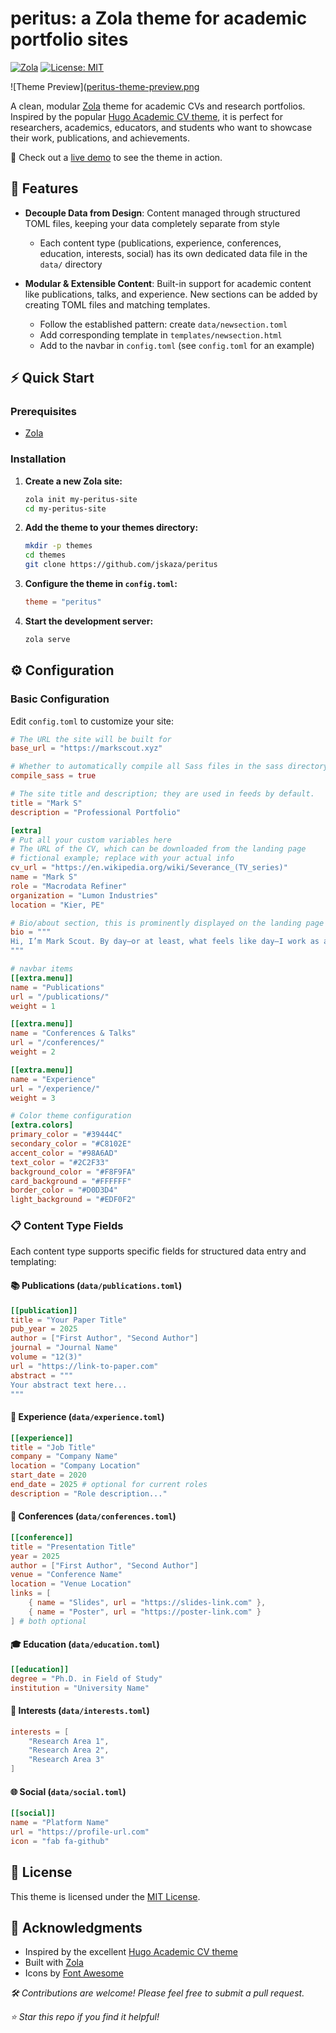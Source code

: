 # peritus: a Zola theme for academic portfolio sites

[![Zola](https://img.shields.io/badge/Zola-Compatible-blue)](https://www.getzola.org/)
[![License: MIT](https://img.shields.io/badge/License-MIT-yellow.svg)](https://opensource.org/licenses/MIT)

![Theme Preview]([peritus-theme-preview.png](https://raw.githubusercontent.com/jskaza/peritus/refs/heads/main/peritus-theme-preview.png)

A clean, modular [Zola](https://www.getzola.org/) theme for academic CVs and research portfolios. Inspired by the popular [Hugo Academic CV theme](https://github.com/HugoBlox/theme-academic-cv), it is perfect for researchers, academics, educators, and students who want to showcase their work, publications, and achievements.

🚀 Check out a [live demo](https://jskaza.github.io/) to see the theme in action.

## 🌟 Features

- **Decouple Data from Design**: Content managed through structured TOML files, keeping your data completely separate from style
  - Each content type (publications, experience, conferences, education, interests, social) has its own dedicated data file in the `data/` directory
  
- **Modular & Extensible Content**: Built-in support for academic content like publications, talks, and experience. New sections can be added by creating TOML files and matching templates.
  - Follow the established pattern: create `data/newsection.toml` 
  - Add corresponding template in `templates/newsection.html`
  - Add to the navbar in `config.toml` (see `config.toml` for an example)

## ⚡ Quick Start

### Prerequisites

- [Zola](https://www.getzola.org/documentation/getting-started/installation/)

### Installation

1. **Create a new Zola site:**
   ```bash
   zola init my-peritus-site
   cd my-peritus-site
   ```

2. **Add the theme to your themes directory:**
   ```bash
   mkdir -p themes
   cd themes
   git clone https://github.com/jskaza/peritus
   ```

3. **Configure the theme in `config.toml`:**
   ```toml
   theme = "peritus"
   ```
4. **Start the development server:**
   ```bash
   zola serve
   ```

## ⚙️ Configuration

### Basic Configuration

Edit `config.toml` to customize your site:

```toml
# The URL the site will be built for
base_url = "https://markscout.xyz"

# Whether to automatically compile all Sass files in the sass directory
compile_sass = true

# The site title and description; they are used in feeds by default.
title = "Mark S"
description = "Professional Portfolio"

[extra]
# Put all your custom variables here
# The URL of the CV, which can be downloaded from the landing page
# fictional example; replace with your actual info
cv_url = "https://en.wikipedia.org/wiki/Severance_(TV_series)"
name = "Mark S"
role = "Macrodata Refiner"
organization = "Lumon Industries"
location = "Kier, PE"

# Bio/about section, this is prominently displayed on the landing page
bio = """
Hi, I’m Mark Scout. By day—or at least, what feels like day—I work as a Macrodata Refinement department head at Lumon Industries. I’ve undergone the severance procedure, which means my work self and personal self are completely separate. I can’t tell you much about what I do outside the office, because I don’t know. What I do know is that I take pride in leading my team and hitting quota, even if I don’t fully understand what our data means. People say I’m dependable, maybe a little reserved, but I try to keep things running smoothly. Lately, though, I’ve started asking questions—about the work, the rules, and what it really means to be "me."
"""

# navbar items
[[extra.menu]]
name = "Publications"
url = "/publications/"
weight = 1

[[extra.menu]]
name = "Conferences & Talks"
url = "/conferences/"
weight = 2

[[extra.menu]]
name = "Experience"
url = "/experience/"
weight = 3

# Color theme configuration
[extra.colors]
primary_color = "#39444C"         
secondary_color = "#C8102E"       
accent_color = "#98A6AD"         
text_color = "#2C2F33"           
background_color = "#F8F9FA"      
card_background = "#FFFFFF"      
border_color = "#D0D3D4"        
light_background = "#EDF0F2"      
```
### 📋 Content Type Fields

Each content type supports specific fields for structured data entry and templating:

#### 📚 Publications (`data/publications.toml`)
```toml
[[publication]]
title = "Your Paper Title"
pub_year = 2025
author = ["First Author", "Second Author"]
journal = "Journal Name"
volume = "12(3)"
url = "https://link-to-paper.com"
abstract = """
Your abstract text here...
"""
```

#### 💼 Experience (`data/experience.toml`)
```toml
[[experience]]
title = "Job Title"
company = "Company Name"
location = "Company Location"
start_date = 2020
end_date = 2025 # optional for current roles
description = "Role description..."
```

#### 🎤 Conferences (`data/conferences.toml`)
```toml
[[conference]]
title = "Presentation Title"
year = 2025
author = ["First Author", "Second Author"]
venue = "Conference Name"
location = "Venue Location"
links = [
    { name = "Slides", url = "https://slides-link.com" },
    { name = "Poster", url = "https://poster-link.com" }
] # both optional
```

#### 🎓 Education (`data/education.toml`)
```toml
[[education]]
degree = "Ph.D. in Field of Study"
institution = "University Name"
```

#### 🔬 Interests (`data/interests.toml`)
```toml
interests = [
    "Research Area 1",
    "Research Area 2",
    "Research Area 3"
]
```

#### 🌐 Social (`data/social.toml`)
```toml
[[social]]
name = "Platform Name"
url = "https://profile-url.com"
icon = "fab fa-github"
```

## 📄 License

This theme is licensed under the [MIT License](LICENSE).

## 🙏 Acknowledgments

- Inspired by the excellent [Hugo Academic CV theme](https://github.com/HugoBlox/theme-academic-cv)
- Built with [Zola](https://www.getzola.org/)
- Icons by [Font Awesome](https://fontawesome.com/)



*🛠️ Contributions are welcome! Please feel free to submit a pull request.*

*⭐ Star this repo if you find it helpful!*

